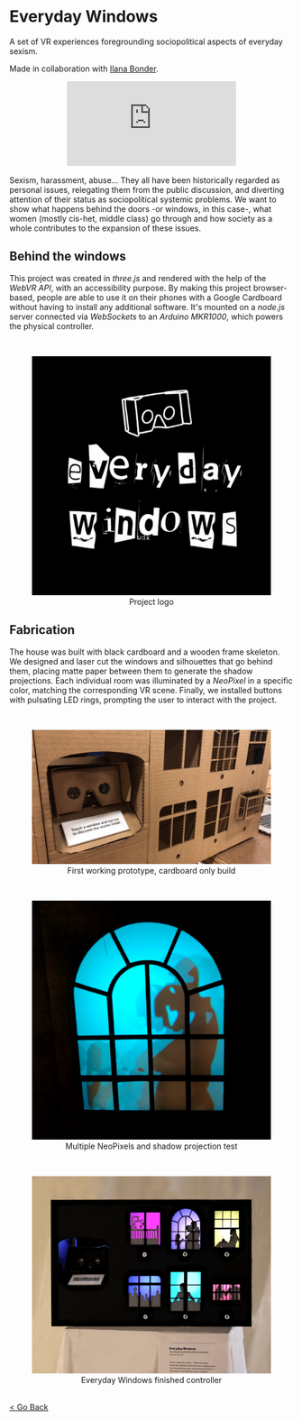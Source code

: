<!--
title: "Everyday Windows"
date: "2017-12-11"
display: true
image: "img/portfolio/evwi_prev.jpg"
weight: 1
-->

# Everyday Windows

A set of VR experiences foregrounding sociopolitical aspects of everyday sexism.
<!--more-->
Made in collaboration with [Ilana Bonder](http://bonder.tech).

<figure class="vid_container vid_16x9 vid_ext" style="text-align: center">
  <iframe src="https://player.vimeo.com/video/250218502"  frameborder="0" webkitallowfullscreen mozallowfullscreen allowfullscreen></iframe>
</figure>

Sexism, harassment, abuse… They all have been historically regarded as personal issues, relegating them from the public discussion, and diverting attention of their status as sociopolitical systemic problems. We want to show what happens behind the doors -or windows, in this case-, what women (mostly cis-het, middle class) go through and how society as a whole contributes to the expansion of these issues.

## Behind the windows
This project was created in *three.js* and rendered with the help of the *WebVR API*, with an accessibility purpose. By making this project browser-based, people are able to use it on their phones with a Google Cardboard without having to install any additional software. It's mounted on a *node.js* server connected via *WebSockets* to an *Arduino MKR1000*, which powers the physical controller.

<br>
<figure class="proj_img proj_img_sm" style="text-align: center">
	<img class="p_capture" src="./evwi_logo.jpg" alt="Everyday Windows project logo">
	<figcaption>Project logo</figcaption>
</figure>

## Fabrication
The house was built with black cardboard and a wooden frame skeleton. We designed and laser cut the windows and silhouettes that go behind them, placing matte paper between them to generate the shadow projections. Each individual room was illuminated by a *NeoPixel* in a specific color, matching the corresponding VR scene. Finally, we installed buttons with pulsating LED rings, prompting the user to interact with the project.

<br>
<figure class="proj_img proj_img_center" style="text-align: center">
	<img class="p_capture" src="./evwi_prototype.jpg" alt="Prototype">
	<figcaption>First working prototype, cardboard only build</figcaption>
</figure>

<br>
<figure class="proj_img proj_img_tall" style="text-align: center">
	<img class="p_capture" src="./evwi_neopixels.jpg" alt="Neopixels and shadows">
	<figcaption>Multiple NeoPixels and shadow projection test</figcaption>
</figure>

<br>
<figure class="proj_img proj_img_center" style="text-align: center">
	<img class="p_capture" src="./evwi_final.jpg" alt="Everyday Windows controller">
	<figcaption>Everyday Windows finished controller</figcaption>
</figure>

<br><a href="#" onClick="history.go(-1);return true;">\< Go Back</a>
